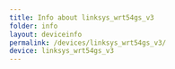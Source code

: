 ```yaml
---
title: Info about linksys_wrt54gs_v3
folder: info
layout: deviceinfo
permalink: /devices/linksys_wrt54gs_v3/
device: linksys_wrt54gs_v3
---
```

